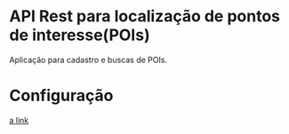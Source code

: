 API Rest para localização de pontos de interesse(POIs)
======================================================

Aplicação para cadastro e buscas de POIs.


Configuração
======================================================
[a link](https://github.com/danielcoelho11/xy-inc/tree/master/sqlScripts)
